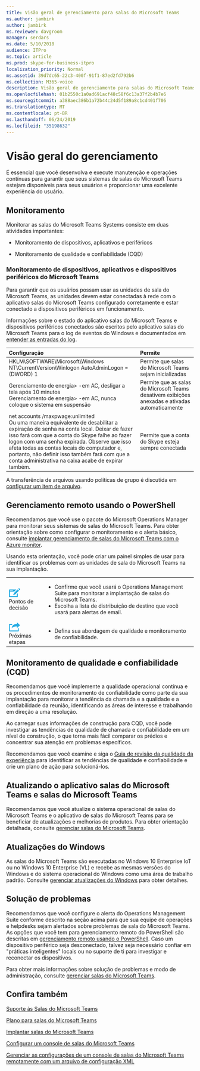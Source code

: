 ```yaml
---
title: Visão geral de gerenciamento para salas do Microsoft Teams
ms.author: jambirk
author: jambirk
ms.reviewer: davgroom
manager: serdars
ms.date: 5/10/2018
audience: ITPro
ms.topic: article
ms.prod: skype-for-business-itpro
localization_priority: Normal
ms.assetid: 39d7dc65-22c3-400f-91f1-87ed2fd792b6
ms.collection: M365-voice
description: Visão geral de gerenciamento para salas do Microsoft Teams.
ms.openlocfilehash: 01b2550c1a0ad691acf48c58f6c13a37f2b4b7e6
ms.sourcegitcommit: a388aec386b1a72b44c24d5f189a8c1cd401f706
ms.translationtype: MT
ms.contentlocale: pt-BR
ms.lasthandoff: 06/24/2019
ms.locfileid: "35198632"
---
```

# <a name="management-overview"></a>Visão geral do gerenciamento 

É essencial que você desenvolva e execute manutenção e operações contínuas para garantir que seus sistemas de salas do Microsoft Teams estejam disponíveis para seus usuários e proporcionar uma excelente experiência do usuário. 

## <a name="monitoring"></a>Monitoramento 

Monitorar as salas do Microsoft Teams Systems consiste em duas atividades importantes:

-  Monitoramento de dispositivos, aplicativos e periféricos

-  Monitoramento de qualidade e confiabilidade (CQD)

### <a name="microsoft-teams-rooms-device-application-and-peripheral-device-monitoring"></a>Monitoramento de dispositivos, aplicativos e dispositivos periféricos do Microsoft Teams

Para garantir que os usuários possam usar as unidades de sala do Microsoft Teams, as unidades devem estar conectadas à rede com o aplicativo salas do Microsoft Teams configurado corretamente e estar conectado a dispositivos periféricos em funcionamento. 


Informações sobre o estado do aplicativo salas do Microsoft Teams e dispositivos periféricos conectados são escritos pelo aplicativo salas do Microsoft Teams para o log de eventos do Windows e documentados em [entender as entradas do log](azure-monitor-manage.md#understand-the-log-entries). 

|**Configuração**|**Permite**|
|:-----|:-----|
|HKLM\SOFTWARE\Microsoft\Windows NT\CurrentVersion\Winlogon AutoAdminLogon = (DWORD) 1  <br/> |Permite que salas do Microsoft Teams sejam inicializadas  <br/> |
|Gerenciamento de energia\> -em AC, desligar a tela após 10 minutos  <br/> Gerenciamento de energia\> -em AC, nunca coloque o sistema em suspensão  <br/> |Permite que as salas do Microsoft Teams desativem exibições anexadas e ativadas automaticamente  <br/> |
|net accounts /maxpwage:unlimited  <br/> Ou uma maneira equivalente de desabilitar a expiração de senha na conta local. Deixar de fazer isso fará com que a conta do Skype falhe ao fazer logon com uma senha expirada. Observe que isso afeta todas as contas locais do computador e, portanto, não definir isso também fará com que a conta administrativa na caixa acabe de expirar também.  <br/> |Permite que a conta do Skype esteja sempre conectada  <br/> |
   
A transferência de arquivos usando políticas de grupo é discutida em [configurar um item de arquivo](https://technet.microsoft.com/en-us/library/cc772536%28v=ws.11%29.aspx).
  
## <a name="remote-management-using-powershell"></a>Gerenciamento remoto usando o PowerShell
<a name="RemotePS"> </a>

Recomendamos que você use o pacote do Microsoft Operations Manager para monitorar seus sistemas de salas do Microsoft Teams. Para obter orientação sobre como configurar o monitoramento e o alerta básico, consulte [implantar gerenciamento de salas do Microsoft Teams com o Azure monitor](azure-monitor-deploy.md). 

Usando esta orientação, você pode criar um painel simples de usar para identificar os problemas com as unidades de sala do Microsoft Teams na sua implantação. 

|    |     |
|-----------|------------|
|![](../media/audio_conferencing_image7.png) <br/>Pontos de decisão|<ul><li>Confirme que você usará o Operations Management Suite para monitorar a implantação de salas do Microsoft Teams.</li><li>Escolha a lista de distribuição de destino que você usará para alertas de email.</li></ul>|
|![](../media/audio_conferencing_image9.png)<br/>Próximas etapas|<ul><li>Defina sua abordagem de qualidade e monitoramento de confiabilidade.</li></ul>|

## <a name="quality-and-reliability-monitoring-cqd"></a>Monitoramento de qualidade e confiabilidade (CQD)

Recomendamos que você implemente a qualidade operacional contínua e os procedimentos de monitoramento de confiabilidade como parte da sua implantação para monitorar a tendência da chamada e a qualidade e a confiabilidade da reunião, identificando as áreas de interesse e trabalhando em direção a uma resolução. 

Ao carregar suas informações de construção para CQD, você pode investigar as tendências de qualidade de chamada e confiabilidade em um nível de construção, o que torna mais fácil comparar os prédios e concentrar sua atenção em problemas específicos.

Recomendamos que você examine e siga o [Guia de revisão da qualidade da experiência](https://aka.ms/qerguide) para identificar as tendências de qualidade e confiabilidade e crie um plano de ação para solucioná-los. 

## <a name="updating-the-microsoft-teams-rooms-os-and-microsoft-teams-rooms-application"></a>Atualizando o aplicativo salas do Microsoft Teams e salas do Microsoft Teams

Recomendamos que você atualize o sistema operacional de salas do Microsoft Teams e o aplicativo de salas do Microsoft Teams para se beneficiar de atualizações e melhorias de produtos. Para obter orientação detalhada, consulte [gerenciar salas do Microsoft Teams](room-systems-v2-operations.md#software-updates). 

## <a name="windows-updates"></a>Atualizações do Windows

As salas do Microsoft Teams são executadas no Windows 10 Enterprise IoT ou no Windows 10 Enterprise (VL) e recebe as mesmas versões do Windows e do sistema operacional do Windows como uma área de trabalho padrão. Consulte [gerenciar atualizações do Windows](updates.md) para obter detalhes.


## <a name="troubleshooting"></a>Solução de problemas

Recomendamos que você configure o alerta do Operations Management Suite conforme descrito na seção acima para que sua equipe de operações e helpdesks sejam alertados sobre problemas de sala do Microsoft Teams. As opções que você tem para gerenciamento remoto do PowerShell são descritas em [gerenciamento remoto usando o PowerShell](room-systems-v2-operations.md#remote-management-using-powershell). Caso um dispositivo periférico seja desconectado, talvez seja necessário confiar em "práticas inteligentes" locais ou no suporte de ti para investigar e reconectar os dispositivos. 

Para obter mais informações sobre solução de problemas e modo de administração, consulte [gerenciar salas do Microsoft Teams](room-systems-v2-operations.md#admin-mode-and-device-management). 


## <a name="see-also"></a>Confira também

[Suporte às Salas do Microsoft Teams](https://support.office.com/en-us/article/Skype-Room-Systems-version-2-help-e667f40e-5aab-40c1-bd68-611fe0002ba2)

[Plano para salas do Microsoft Teams](skype-room-systems-v2-0.md)

[Implantar salas do Microsoft Teams](room-systems-v2.md)

[Configurar um console de salas do Microsoft Teams](console.md)

[Gerenciar as configurações de um console de salas do Microsoft Teams remotamente com um arquivo de configuração XML](xml-config-file.md)
